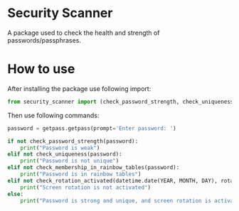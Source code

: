 # Security Scanner

A package used to check the health and strength of passwords/passphrases.

# How to use
After installing the package use following import:

```Python
from security_scanner import (check_password_strength, check_uniqueness, check_membership_in_rainbow_tables, check_rotation_activated)
```

Then use following commands:

```Python
password = getpass.getpass(prompt='Enter password: ')

if not check_password_strength(password):
    print("Password is weak")
elif not check_uniqueness(password):
    print("Password is not unique")
elif not check_membership_in_rainbow_tables(password):
    print("Password is in rainbow tables")
elif not check_rotation_activated(datetime.date(YEAR, MONTH, DAY), rotation_interval_days):
    print("Screen rotation is not activated")
else:
    print("Password is strong and unique, and screen rotation is activated")
````

